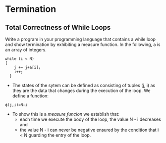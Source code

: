 # Termination

## Total Correctness of While Loops

Write a program in your programming language that contains a while loop and show termination by exhibiting a measure function.
In the following, a is an array of integers.

```
while (i < N) 
{										
	j += j+a[i];										
	i++;
  }
``` 

* The states of the sytem can be defined as consisting of tuples (j, i) as they are the data that changes during the execution of the loop.  We define a function:

```
ϕ(j,i)=N−i
```

* To show this is a *measure funcion* we establish that:
	* each time we execute the body of the loop, the value N - i decreases and
	* the value N - i can never be negative ensured by the condition that i < N guarding the entry of the loop.
	


